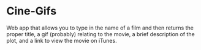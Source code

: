 # Cine-Gifs
Web app that allows you to type in the name of a film and then returns the proper title, a gif (probably) relating to the movie, a brief description of the plot, and a link to view the movie on iTunes.
